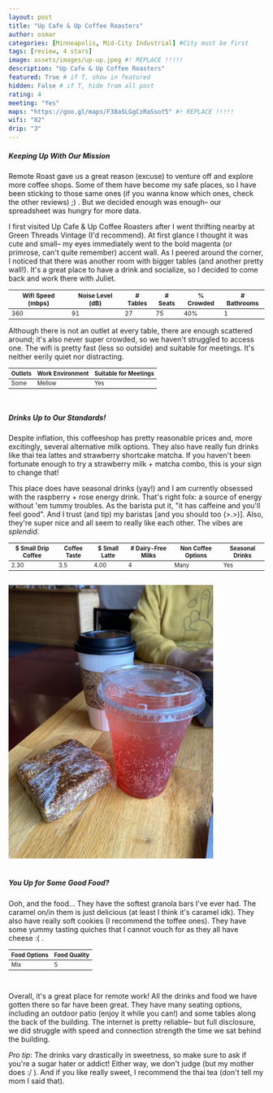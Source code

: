 ```yaml
---
layout: post
title: "Up Cafe & Up Coffee Roasters"
author: osmar
categories: [Minneapolis, Mid-City Industrial] #City must be first
tags: [review, 4 stars]
image: assets/images/up-up.jpeg #! REPLACE !!!!!
description: "Up Cafe & Up Coffee Roasters"
featured: True # if T, show in featured
hidden: False # if T, hide from all post
rating: 4
meeting: "Yes"
maps: "https://goo.gl/maps/F38aSLGgCzRaSsot5" #! REPLACE !!!!!
wifi: "82"
drip: "3"
---
```


<h5>Keeping <i><b>Up</b></i> With Our Mission</h5>

<p>Remote Roast gave us a great reason (excuse) to venture off and explore more coffee shops. Some of them have become my safe places, so I have been sticking to those same ones (if you wanna know which ones, check the other reviews) ;) . But we decided enough was enough– our spreadsheet was hungry for more data.</p>

<p>I first visited Up Cafe & Up Coffee Roasters after I went thrifting nearby at Green Threads Vintage (I'd recommend). At first glance I thought it was cute and small– my eyes immediately went to the bold magenta (or primrose, can't quite remember) accent wall. As I peered around the corner, I noticed that there was another room with bigger tables (and another pretty wall!). It's a great place to have a drink and socialize, so I decided to come back and work there with Juliet.</p>

<div class="table-responsive" style="font-size:85%">
  <table class="table">
    <thead>
    <tr>
      <th scope="col">Wifi Speed (mbps)</th>
      <th scope="col">Noise Level (dB)</th>
      <th scope="col"># Tables</th>
      <th scope="col"># Seats</th>
      <th scope="col">% Crowded</th>
      <th scope="col"># Bathrooms</th>
    </tr>
  </thead>
  <tbody>
    <tr>
      <td>360</td>
      <td>91</td>
      <td>27</td>
      <td>75</td>
      <td>40%</td>
      <td>1</td>
    </tr>
  </tbody>
  </table>
</div>

<p>Although there is not an outlet at every table, there are enough scattered around; it's also never super crowded, so we haven't struggled to access one. The wifi is pretty fast (less so outside) and suitable for meetings. It's neither eerily quiet nor distracting.</p>

<div class="table-responsive" style="font-size:80%">
  <table class="table">
    <thead>
    <tr>
      <th scope="col">Outlets</th>
      <th scope="col">Work Environment</th>
      <th scope="col">Suitable for Meetings</th>
    </tr>
  </thead>
  <tbody>
    <tr>
      <td>Some</td>
      <td>Mellow</td>
      <td>Yes</td>
    </tr>
  </tbody>
  </table>
</div>
<br>

<h5>Drinks <i><b>Up</b></i> to Our Standards!</h5>

<p>Despite inflation, this coffeeshop has pretty reasonable prices and, more excitingly, several alternative milk options. They also have really fun drinks like thai tea lattes and strawberry shortcake matcha. If you haven't been fortunate enough to try a strawberry milk + matcha combo, this is your sign to change that!</p>

<p>This place does have seasonal drinks (yay!) and I am currently obsessed with the raspberry + rose energy drink. That's right folx: a source of energy without 'em tummy troubles. As the barista put it, "it has caffeine and you'll feel good". And I trust (and tip) my baristas [and you should too (>.>)]. Also, they're super nice and all seem to really like each other. The vibes are <i>splendid</i>.</p>

<div class="table-responsive" style="font-size:80%">
  <table class="table">
    <thead>
    <tr>
      <th scope="col">$ Small Drip Coffee</th>
      <th scope="col">Coffee Taste</th>
      <th scope="col">$ Small Latte</th>
      <th scope="col"># Dairy-Free Milks</th>
      <th scope="col">Non Coffee Options</th>
      <th scope="col">Seasonal Drinks</th>
    </tr>
  </thead>
  <tbody>
    <tr>
      <td>2.30</td>
      <td>3.5</td>
      <td>4.00</td>
      <td>4</td>
      <td>Many</td>
      <td>Yes</td>
    </tr>
  </tbody>
  </table>
</div>
<br>

<img src="/assets/images/up-up_energyDrink.jpeg" alt="rasperry rose energy drink, granola bar, and coffee" width="80%">
<br>
<br>

<h5>You <i><b>Up</b></i> for Some Good Food?</h5>

<p>Ooh, and the food... They have the softest granola bars I've ever had. The caramel on/in them is just delicious (at least I think it's caramel idk). They also have really soft cookies (I recommend the toffee ones). They have some yummy tasting quiches that I cannot vouch for as they all have cheese :( .</p>

<div class="table-responsive" style="font-size:80%">
  <table class="table">
    <thead>
    <tr>
      <th scope="col">Food Options</th>
      <th scope="col">Food Quality</th>
    </tr>
  </thead>
  <tbody>
    <tr>
      <td>Mix</td>
      <td>5</td>
    </tr>
  </tbody>
  </table>
</div>
<br>

<p>Overall, it's a great place for remote work! All the drinks and food we have gotten there so far have been great. They have many seating options, including an outdoor patio (enjoy it while you can!) and some tables along the back of the building. The internet is pretty reliable– but full disclosure, we did struggle with speed and connection strength the time we sat behind the building.</p>

<p> <i>Pro tip</i>: The drinks vary drastically in sweetness, so make sure to ask if you're a sugar hater or addict! Either way, we don't judge (but my mother does :/ ). And if you like really sweet, I recommend the thai tea (don't tell my mom I said that).</p>
